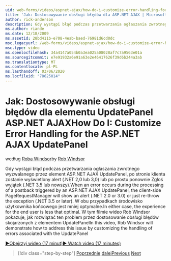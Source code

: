 ```yaml
---
uid: web-forms/videos/aspnet-ajax/how-do-i-customize-error-handling-for-the-aspnet-ajax-updatepanel
title: 'Jak: Dostosowywanie obsługi błędów dla ASP.NET AJAX | Microsoft Docs'
author: rick-anderson
description: Gdy wystąpi błąd podczas przetwarzania ogłaszania zwrotnego wyzwalanego przez ASP.NET AJAX, po stronie klienta zostanie wyświetlony alert (. NE...
ms.author: riande
ms.date: 12/18/2009
ms.assetid: 28bd411b-e708-4eab-baed-76981d6cd0dc
msc.legacyurl: /web-forms/videos/aspnet-ajax/how-do-i-customize-error-handling-for-the-aspnet-ajax-updatepanel
msc.type: video
ms.openlocfilehash: 34a4147a054b0a3ea025a08028af7c7a9563e01a
ms.sourcegitcommit: e7e91932a6e91a63e2e46417626f39d6b244a3ab
ms.translationtype: MT
ms.contentlocale: pl-PL
ms.lasthandoff: 03/06/2020
ms.locfileid: "78625014"
---
```

# <a name="how-do-i-customize-error-handling-for-the-aspnet-ajax-updatepanel"></a><span data-ttu-id="a726e-103">Jak: Dostosowywanie obsługi błędów dla elementu UpdatePanel ASP.NET AJAX</span><span class="sxs-lookup"><span data-stu-id="a726e-103">How Do I: Customize Error Handling for the ASP.NET AJAX UpdatePanel</span></span>

<span data-ttu-id="a726e-104">według [Roba Windsor](https://twitter.com/robwindsor)</span><span class="sxs-lookup"><span data-stu-id="a726e-104">by [Rob Windsor](https://twitter.com/robwindsor)</span></span>

<span data-ttu-id="a726e-105">Gdy wystąpi błąd podczas przetwarzania ogłaszania zwrotnego wyzwalanego przez element ASP.NET AJAX UpdatePanel, po stronie klienta zostanie wyświetlony alert (.NET 2,0 lub 3,0) lub po prostu ponownie Zgłoś wyjątek (.NET 3,5 lub nowszy).</span><span class="sxs-lookup"><span data-stu-id="a726e-105">When an error occurs during the processing of a postback triggered by an ASP.NET AJAX UpdatePanel, the client-side PageRequestManager will show an alert (.NET 2.0 or 3.0) or just re-throw the exception (.NET 3.5 or later).</span></span> <span data-ttu-id="a726e-106">W obu przypadkach środowisko użytkownika końcowego jest mniej optymalne.</span><span class="sxs-lookup"><span data-stu-id="a726e-106">In either case, the experience for the end user is less that optimal.</span></span> <span data-ttu-id="a726e-107">W tym filmie wideo Rob Windsor pokazuje, jak rozwiązać ten problem przez dostosowanie obsługi błędów skojarzonych z elementem UpdatePanel</span><span class="sxs-lookup"><span data-stu-id="a726e-107">In this video, Rob Windsor will demonstrate how to address this issue by customizing the handling of errors associated with the UpdatePanel</span></span>

[<span data-ttu-id="a726e-108">&#9654;Obejrzyj wideo (17 minut)</span><span class="sxs-lookup"><span data-stu-id="a726e-108">&#9654; Watch video (17 minutes)</span></span>](https://channel9.msdn.com/Blogs/ASP-NET-Site-Videos/how-do-i-customize-error-handling-for-the-aspnet-ajax-updatepanel)

> [!div class="step-by-step"]
> <span data-ttu-id="a726e-109">[Poprzednie](set-up-your-development-environment-for-aspnet-20.md)
> [dalej](how-do-i-use-aspnet-ajax-client-templates.md)</span><span class="sxs-lookup"><span data-stu-id="a726e-109">[Previous](set-up-your-development-environment-for-aspnet-20.md)
[Next](how-do-i-use-aspnet-ajax-client-templates.md)</span></span>
